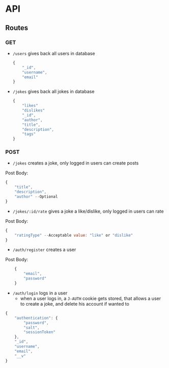# API

## Routes

### GET

- `/users` gives back all users in database

    ```javascript
    {
        "_id",
        "username",
        "email"
    }
    ```

- `/jokes` gives back all jokes in database

    ```javascript
    {
        "likes"
        "dislikes"
        "_id",
        "author",
        "title",
        "description",
        "tags"
    }
    ```

### POST

- `/jokes` creates a joke, only logged in users can create posts

Post Body:

```javascript
{
    "title",
    "description",
    "author" --Optional
}
```

- `/jokes/:id/rate` gives a joke a like/dislike, only logged in users can rate

Post Body:

```javascript
{
    "ratingType" --Acceptable value: "like" or "dislike"
}
```

- `/auth/register` creates a user

Post Body:

```javascript
    {
        "email",
        "password"
    }
```

- `/auth/login` logs in a user
  - when a user logs in, a `J-AUTH` cookie gets stored, that allows a user to create a joke, and delete his account if wanted to

```javascript
{
    "authentication": {
        "password",
        "salt",
        "sessionToken"
    },
    "_id",
    "username",
    "email",
    "__v"
}
```
